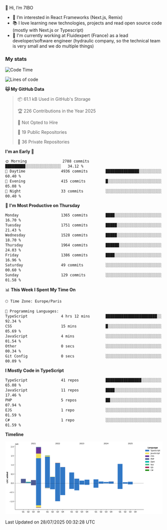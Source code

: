 👋 Hi, I’m 7IBO

- 👀 I’m interested in React Frameworks (Next.js, Remix)
- 📚 I love learning new technologies, projects and read open source code (mostly with Next.js or Typescript)
- 💼 I'm currently working at Fluidexpert (France) as a lead developer/software engineer (hydraulic company, so the technical team is very small and we do multiple things)

### My stats
<!--START_SECTION:waka-->
![Code Time](http://img.shields.io/badge/Code%20Time-1%2C143%20hrs%2011%20mins-blue)

![Lines of code](https://img.shields.io/badge/From%20Hello%20World%20I%27ve%20Written-9.0%20million%20lines%20of%20code-blue)

**🐱 My GitHub Data** 

> 📦 61.1 kB Used in GitHub's Storage 
 > 
> 🏆 226 Contributions in the Year 2025
 > 
> 🚫 Not Opted to Hire
 > 
> 📜 19 Public Repositories 
 > 
> 🔑 36 Private Repositories 
 > 
**I'm an Early 🐤** 

```text
🌞 Morning                2788 commits        █████████░░░░░░░░░░░░░░░░   34.12 % 
🌆 Daytime                4936 commits        ███████████████░░░░░░░░░░   60.40 % 
🌃 Evening                415 commits         █░░░░░░░░░░░░░░░░░░░░░░░░   05.08 % 
🌙 Night                  33 commits          ░░░░░░░░░░░░░░░░░░░░░░░░░   00.40 % 
```
📅 **I'm Most Productive on Thursday** 

```text
Monday                   1365 commits        ████░░░░░░░░░░░░░░░░░░░░░   16.70 % 
Tuesday                  1751 commits        █████░░░░░░░░░░░░░░░░░░░░   21.43 % 
Wednesday                1528 commits        █████░░░░░░░░░░░░░░░░░░░░   18.70 % 
Thursday                 1964 commits        ██████░░░░░░░░░░░░░░░░░░░   24.03 % 
Friday                   1386 commits        ████░░░░░░░░░░░░░░░░░░░░░   16.96 % 
Saturday                 49 commits          ░░░░░░░░░░░░░░░░░░░░░░░░░   00.60 % 
Sunday                   129 commits         ░░░░░░░░░░░░░░░░░░░░░░░░░   01.58 % 
```


📊 **This Week I Spent My Time On** 

```text
🕑︎ Time Zone: Europe/Paris

💬 Programming Languages: 
TypeScript               4 hrs 12 mins       ███████████████████████░░   92.34 % 
CSS                      15 mins             █░░░░░░░░░░░░░░░░░░░░░░░░   05.69 % 
JavaScript               4 mins              ░░░░░░░░░░░░░░░░░░░░░░░░░   01.54 % 
Other                    0 secs              ░░░░░░░░░░░░░░░░░░░░░░░░░   00.34 % 
Git Config               0 secs              ░░░░░░░░░░░░░░░░░░░░░░░░░   00.09 % 
```

**I Mostly Code in TypeScript** 

```text
TypeScript               41 repos            ████████████████░░░░░░░░░   65.08 % 
JavaScript               11 repos            ████░░░░░░░░░░░░░░░░░░░░░   17.46 % 
PHP                      5 repos             ██░░░░░░░░░░░░░░░░░░░░░░░   07.94 % 
EJS                      1 repo              ░░░░░░░░░░░░░░░░░░░░░░░░░   01.59 % 
C#                       1 repo              ░░░░░░░░░░░░░░░░░░░░░░░░░   01.59 % 
```



**Timeline**

![Lines of Code chart](https://raw.githubusercontent.com/7IBO/7IBO/main/assets/bar_graph.png)


 Last Updated on 28/07/2025 00:32:28 UTC
<!--END_SECTION:waka-->
